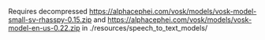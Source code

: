 Requires decompressed https://alphacephei.com/vosk/models/vosk-model-small-sv-rhasspy-0.15.zip and https://alphacephei.com/vosk/models/vosk-model-en-us-0.22.zip in ./resources/speech_to_text_models/